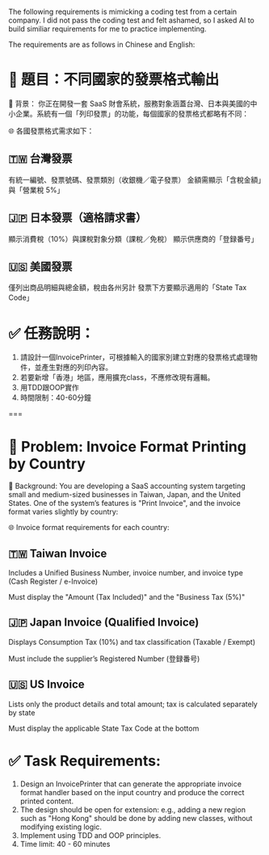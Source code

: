 The following requirements is mimicking a coding test from a certain company. I did not pass the coding test and felt ashamed, so I asked AI to build similiar requirements for me to practice implementing.

The requirements are as follows in Chinese and English:

# 📌 題目：不同國家的發票格式輸出

🏢 背景： 你正在開發一套 SaaS 財會系統，服務對象涵蓋台灣、日本與美國的中小企業。系統有一個「列印發票」的功能，每個國家的發票格式都略有不同：

🌐 各國發票格式需求如下：
## 🇹🇼 台灣發票

有統一編號、發票號碼、發票類別（收銀機／電子發票）
金額需顯示「含稅金額」與「營業稅 5%」

## 🇯🇵 日本發票（適格請求書）

顯示消費稅（10%）與課稅對象分類（課稅／免稅）
顯示供應商的「登録番号」

## 🇺🇸 美國發票
僅列出商品明細與總金額，稅由各州另計
發票下方要顯示適用的「State Tax Code」

# ✅ 任務說明：

1. 請設計一個InvoicePrinter，可根據輸入的國家別建立對應的發票格式處理物件，並產生對應的列印內容。
2. 若要新增「香港」地區，應用擴充class，不應修改現有邏輯。
3. 用TDD跟OOP實作
4. 時間限制：40-60分鐘

===

# 📌 Problem: Invoice Format Printing by Country

🏢 Background:
You are developing a SaaS accounting system targeting small and medium-sized businesses in Taiwan, Japan, and the United States. One of the system’s features is "Print Invoice", and the invoice format varies slightly by country:

🌐 Invoice format requirements for each country:

## 🇹🇼 Taiwan Invoice

Includes a Unified Business Number, invoice number, and invoice type (Cash Register / e-Invoice)

Must display the "Amount (Tax Included)" and the "Business Tax (5%)"

## 🇯🇵 Japan Invoice (Qualified Invoice)

Displays Consumption Tax (10%) and tax classification (Taxable / Exempt)

Must include the supplier’s Registered Number (登録番号)

## 🇺🇸 US Invoice

Lists only the product details and total amount; tax is calculated separately by state

Must display the applicable State Tax Code at the bottom

# ✅ Task Requirements:

1. Design an InvoicePrinter that can generate the appropriate invoice format handler based on the input country and produce the correct printed content.
2. The design should be open for extension: e.g., adding a new region such as "Hong Kong" should be done by adding new classes, without modifying existing logic.
3. Implement using TDD and OOP principles.
4. Time limit: 40 - 60 minutes
